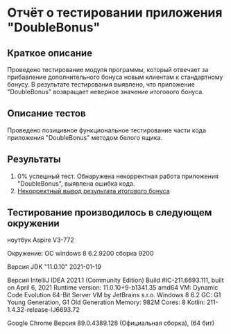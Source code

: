 # Отчёт о тестировании приложения "DoubleBonus"

## Краткое описание

Проведено тестирование модуля программы, который отвечает за прибавление дополнительного бонуса новым клиентам к стандартному бонусу. 
В результате тестирования выявлено, что приложение "DoubleBonus" возвращает неверное значение итогового бонуса. 

## Описание тестов

Проведено позицивное функциональное тестирование части кода приложения "DoubleBonus" методом белого ящика. 


## Результаты

1. 0% успешный тест. Обнаружена некорректная работа приложения "DoubleBonus", выявлена ошибка кода.
2. [Некорректный вывод результата итогового бонуса](https://github.com/ARyabtsev79/Precision/issues/1#issue-860662599)

## Тестирование производилось в следующем окружении
ноутбук Aspire V3-772

Окружение: ОС windows 8 6.2.9200 сборка 9200

Версия JDK "11.0.10" 2021-01-19

Версия IntelliJ IDEA 2021.1 (Community Edition) Build #IC-211.6693.111, built on April 6, 2021 Runtime version: 11.0.10+9-b1341.35 amd64 VM: Dynamic Code Evolution 64-Bit Server VM by JetBrains s.r.o. Windows 8 6.2 GC: G1 Young Generation, G1 Old Generation Memory: 982M Cores: 8 Kotlin: 211-1.4.32-release-IJ6693.72

Google Chrome Версия 89.0.4389.128 (Официальная сборка), (64 бит)

